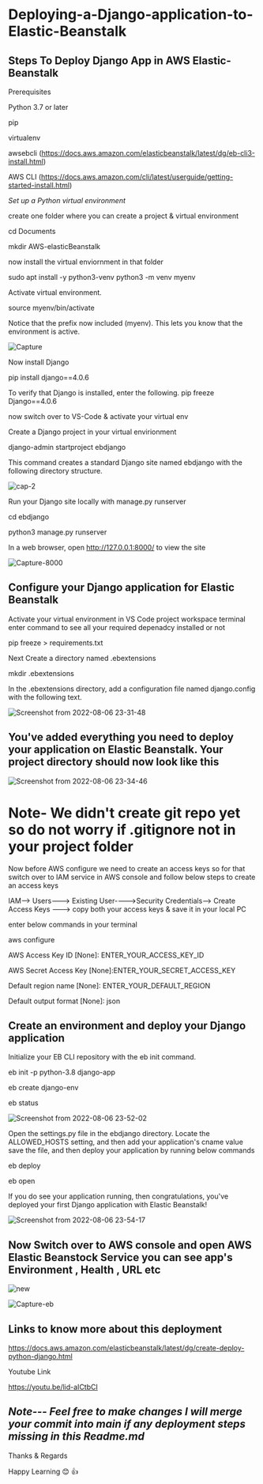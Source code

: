 # Deploying-a-Django-application-to-Elastic-Beanstalk
## Steps To Deploy Django App in AWS Elastic-Beanstalk

Prerequisites



Python 3.7 or later

pip

virtualenv

awsebcli (https://docs.aws.amazon.com/elasticbeanstalk/latest/dg/eb-cli3-install.html)

AWS CLI (https://docs.aws.amazon.com/cli/latest/userguide/getting-started-install.html)

*Set up a Python virtual environment* 

create one folder where you can create a project & virtual environment

cd Documents

mkdir AWS-elasticBeanstalk

now install the virtual enviornment in that folder

sudo apt install -y python3-venv
python3 -m venv myenv

Activate virtual environment.

source myenv/bin/activate

Notice that the prefix now included (myenv). This lets you know that the environment is active.

![Capture](https://user-images.githubusercontent.com/23288656/183277219-52640b42-52db-42d7-849c-2fa180ed9c75.PNG)


Now install Django

pip install django==4.0.6 

To verify that Django is installed, enter the following.
pip freeze
Django==4.0.6
	
now switch over to VS-Code & activate your virtual env
	
Create a Django project in your virtual envirionment

django-admin startproject ebdjango

This command creates a standard Django site named ebdjango with the following directory structure.

![cap-2](https://user-images.githubusercontent.com/23288656/183277346-cea36e2f-0670-4308-bfa6-84b13b2e9f01.PNG)



Run your Django site locally with manage.py runserver

cd ebdjango

python3 manage.py runserver

In a web browser, open http://127.0.0.1:8000/ to view the site


![Capture-8000](https://user-images.githubusercontent.com/23288656/183277130-e78cb34f-f8d7-47c7-bd1f-3d3976017f8b.PNG)


## Configure your Django application for Elastic Beanstalk

Activate your virtual environment in VS Code project workspace terminal 
enter command to see all your required depenadcy installed or not

pip freeze > requirements.txt

Next Create a directory named .ebextensions

mkdir .ebextensions

In the .ebextensions directory, add a configuration file named django.config with the following text.


![Screenshot from 2022-08-06 23-31-48](https://user-images.githubusercontent.com/23288656/183279554-f5eafe89-ed8d-4abf-bc7e-fc7203cfb471.png)

    
  ## You've added everything you need to deploy your application on Elastic Beanstalk. Your project directory should now look like this

![Screenshot from 2022-08-06 23-34-46](https://user-images.githubusercontent.com/23288656/183277441-272458a6-0149-4417-87f9-b3a2bcb9ddee.png)

# Note- We didn't create git repo yet so do not worry if .gitignore not in your project folder

Now before AWS configure we need to create an access keys so for that switch over to IAM service in AWS console and follow below steps to create an access keys

IAM--> Users---> Existing User---->Security Credentials--> Create Access Keys
---> copy both your access keys & save it in your local PC

enter below commands in your terminal

 aws configure
 
AWS Access Key ID [None]: ENTER_YOUR_ACCESS_KEY_ID

AWS Secret Access Key [None]:ENTER_YOUR_SECRET_ACCESS_KEY

Default region name [None]: ENTER_YOUR_DEFAULT_REGION

Default output format [None]: json

## Create an environment and deploy your Django application
 Initialize your EB CLI repository with the eb init command.
 
 eb init -p python-3.8 django-app

 eb create django-env

 eb status

![Screenshot from 2022-08-06 23-52-02](https://user-images.githubusercontent.com/23288656/183278253-80aa91ff-bf66-4996-b59b-141bcdbb0179.png)


Open the settings.py file in the ebdjango directory. Locate the ALLOWED_HOSTS setting, and then 
add your application's cname value save the file, and then deploy your application by running below commands

eb deploy

eb open

If you do see your application running, then congratulations, you've deployed your first Django application with Elastic Beanstalk!

![Screenshot from 2022-08-06 23-54-17](https://user-images.githubusercontent.com/23288656/183276990-6f8eb85e-5c97-4a30-a56d-3dd4f0d935a0.png)

## Now Switch over to AWS console and open AWS Elastic Beanstock Service you can see app's Environment , Health , URL etc


![new](https://user-images.githubusercontent.com/23288656/183279236-7c97f437-20b9-4cff-afda-17cd03744842.PNG)


![Capture-eb](https://user-images.githubusercontent.com/23288656/183279163-276a7a3e-d75a-4f36-89d0-41e987cf9a6a.PNG)


## Links to know more about this deployment

https://docs.aws.amazon.com/elasticbeanstalk/latest/dg/create-deploy-python-django.html

Youtube Link

https://youtu.be/lid-aICtbCI

## *Note--- Feel free to make changes I will merge your commit into main if any deployment steps missing in this Readme.md*

Thanks & Regards

Happy Learning :blush: :+1:









































	


